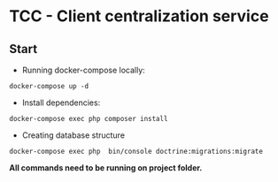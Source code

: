 # TCC - Client centralization service

## Start

* Running docker-compose locally:
```
docker-compose up -d
```

* Install dependencies:
```
docker-compose exec php composer install
```

* Creating database structure
```
docker-compose exec php  bin/console doctrine:migrations:migrate
```

**All commands need to be running on project folder.**